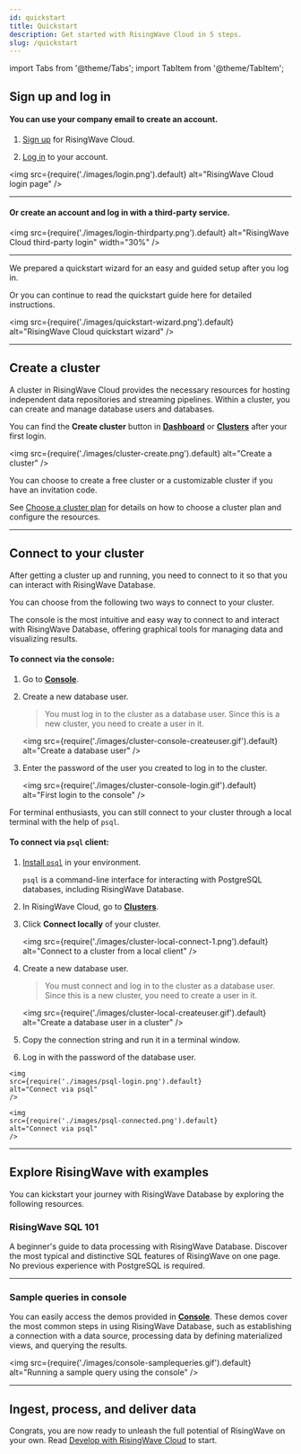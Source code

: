 ```yaml
---
id: quickstart
title: Quickstart
description: Get started with RisingWave Cloud in 5 steps.
slug: /quickstart
---
```


import Tabs from '@theme/Tabs';
import TabItem from '@theme/TabItem';

<Tabs queryString="step">

<TabItem value="1" label="1. Sign up and log in">

## Sign up and log in

#### You can use your company email to create an account.

1. [Sign up](https://www.risingwave.cloud/auth/signup/) for RisingWave Cloud.

2. [Log in](https://www.risingwave.cloud/auth/signin/) to your account.

<img
  src={require('./images/login.png').default}
  alt="RisingWave Cloud login page"
/>

---

#### Or create an account and log in with a third-party service.

<img
  src={require('./images/login-thirdparty.png').default}
  alt="RisingWave Cloud third-party login"
  width="30%"
/>

---

We prepared a quickstart wizard for an easy and guided setup after you log in.

Or you can continue to read the quickstart guide here for detailed instructions.

<img
  src={require('./images/quickstart-wizard.png').default}
  alt="RisingWave Cloud quickstart wizard"
/>

--- 
<defaultButton text="Continue →" cloud="quickstart?step=2" block/>


</TabItem>

<TabItem value="2" label="2. Create a cluster">

## Create a cluster

A cluster in RisingWave Cloud provides the necessary resources for hosting independent data repositories and streaming pipelines. Within a cluster, you can create and manage database users and databases.

You can find the **Create cluster** button in [**Dashboard**](https://risingwave-cloud.com/dashboard/) or [**Clusters**](https://risingwave-cloud.com/clusters/) after your first login.
<p></p>

<img
  src={require('./images/cluster-create.png').default}
  alt="Create a cluster"
/>

You can choose to create a free cluster or a customizable cluster if you have an invitation code.

See [Choose a cluster plan](cluster-choose-a-cluster-plan.md) for details on how to choose a cluster plan and configure the resources.

--- 
<defaultButton text="Continue →" cloud="quickstart?step=3" block/>

</TabItem>

<TabItem value="3" label="3. Connect to your cluster">

## Connect to your cluster

After getting a cluster up and running, you need to connect to it so that you can interact with RisingWave Database.

You can choose from the following two ways to connect to your cluster.

<Tabs>

<TabItem value="console" label="Console">

The console is the most intuitive and easy way to connect to and interact with RisingWave Database, offering graphical tools for managing data and visualizing results.


#### To connect via the console:


1. Go to [**Console**](https://risingwave-cloud.com/console/).  

2. Create a new database user.

    > You must log in to the cluster as a database user. Since this is a new cluster, you need to create a user in it.

    <img
    src={require('./images/cluster-console-createuser.gif').default}
    alt="Create a database user"
    />

3. Enter the password of the user you created to log in to the cluster.

    <img
    src={require('./images/cluster-console-login.gif').default}
    alt="First login to the console"
    />

</TabItem>
 
<TabItem value="local" label="Local client">

For terminal enthusiasts, you can still connect to your cluster through a local terminal with the help of `psql`.

#### To connect via `psql` client:

1. [Install `psql`](https://www.risingwave.dev/docs/current/install-psql-without-postgresql/) in your environment.

    `psql` is a command-line interface for interacting with PostgreSQL databases, including RisingWave Database.

2. In RisingWave Cloud, go to [**Clusters**](https://risingwave-cloud.com/clusters/).
    
3. Click **Connect locally** of your cluster.
    
    <img
    src={require('./images/cluster-local-connect-1.png').default}
    alt="Connect to a cluster from a local client"
    />
    
4. Create a new database user.
    
    > You must connect and log in to the cluster as a database user. Since this is a new cluster, you need to create a user in it.

    <img
    src={require('./images/cluster-local-createuser.gif').default}
    alt="Create a database user in a cluster"
    />
    
5. Copy the connection string and run it in a terminal window.
    
6. Log in with the password of the database user.

  <grid
  container
  direction="row"
  spacing="20"
  justifyContent="space-between"
  justifyItems="stretch"
  alignItems="baseline">

  <grid item xs={12} md={6}>

    <img
    src={require('./images/psql-login.png').default}
    alt="Connect via psql"
    />

  </grid>

  <grid item xs={12} md={6}>

    <img
    src={require('./images/psql-connected.png').default}
    alt="Connect via psql"
    />
    
  </grid>
  </grid>


</TabItem>

</Tabs>

---
<defaultButton text="Continue →" cloud="quickstart?step=4" block/>

</TabItem>

<TabItem value="4" label="4. Explore RisingWave with examples">

## Explore RisingWave with examples

You can kickstart your journey with RisingWave Database by exploring the following resources.

### RisingWave SQL 101

A beginner's guide to data processing with RisingWave Database. Discover the most typical and distinctive SQL features of RisingWave on one page. No previous experience with PostgreSQL is required.

<defaultButton text="RisingWave SQL 101 ↗" url="https://www.risingwave.dev/docs/current/risingwave-sql-101/"/>

---

### Sample queries in console

You can easily access the demos provided in [**Console**](https://risingwave-cloud.com/console/). These demos cover the most common steps in using RisingWave Database, such as establishing a connection with a data source, processing data by defining materialized views, and querying the results.

<img
src={require('./images/console-samplequeries.gif').default}
alt="Running a sample query using the console"
/>

---
<defaultButton text="Continue →" cloud="quickstart?step=5" block/>

</TabItem>

<TabItem value="5" label="5. Ingest, process, and deliver data">

## Ingest, process, and deliver data

Congrats, you are now ready to unleash the full potential of RisingWave on your own. Read [Develop with RisingWave Cloud](develop-overview.md) to start.

<card
title="Develop with RisingWave Cloud"
content="RisingWave Cloud leverages the superpower of RisingWave Database, an open-source distributed SQL database specifically designed for stream processing. Start building your real-time applications with RisingWave Database, in the cloud."
cloud="develop-overview"
/>

</TabItem>

</Tabs>